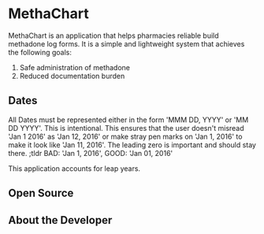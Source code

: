 # MethaChart
MethaChart is an application that helps pharmacies reliable build methadone log forms. It is a
simple and lightweight system that achieves the following goals:
1. Safe administration of methadone
2. Reduced documentation burden

## Dates
All Dates must be represented either in the form 'MMM DD, YYYY' or 'MM DD YYYY'. This is 
intentional. This ensures that the user doesn't misread 'Jan 1 2016' as 'Jan 12, 2016' or make
stray pen marks on 'Jan 1, 2016' to make it look like 'Jan 11, 2016'. The leading zero is
important and should stay there.
;tldr
BAD: 'Jan 1, 2016',
GOOD: 'Jan 01, 2016'

This application accounts for leap years.

## Open Source


## About the Developer